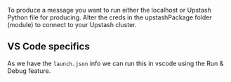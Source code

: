 To produce a message you want to run either the localhost or Upstash Python file for producing.
Alter the creds in the upstashPackage folder (module) to connect to your Upstash cluster.

## VS Code specifics
As we have the `launch.json` info we can run this in vscode using the Run & Debug feature.